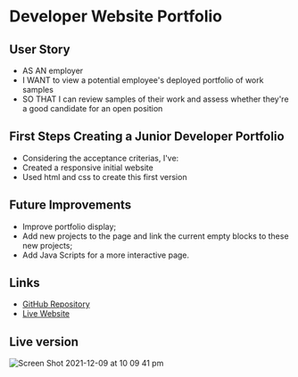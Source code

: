 # Developer Website Portfolio

## User Story
- AS AN employer
- I WANT to view a potential employee's deployed portfolio of work samples
- SO THAT I can review samples of their work and assess whether they're a good candidate for an open position

## First Steps Creating a Junior Developer Portfolio
- Considering the acceptance criterias, I've:
- Created a responsive initial website
- Used html and css to create this first version

## Future Improvements

- Improve portfolio display;
-  Add new projects to the page and link the current empty blocks to these new projects;
- Add Java Scripts for a more interactive page.

## Links
- [GitHub Repository](https://github.com/carolinatnp/developer-website-portfolio)
- [Live Website](https://carolinatnp.github.io/developer-website-portfolio/)

## Live version
![Screen Shot 2021-12-09 at 10 09 41 pm](https://user-images.githubusercontent.com/94167488/145386067-1f6016b6-b43e-4b2b-8e2c-122d3992ad11.png)
